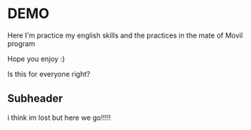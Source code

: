 # DEMO

Here I'm practice my english skills and the practices in the mate of Movil program

Hope you enjoy :)

Is this for everyone right?

## Subheader

i think im lost but here we go!!!!!